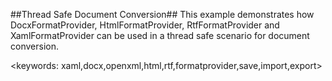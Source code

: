 ##Thread Safe Document Conversion##
This example demonstrates how DocxFormatProvider, HtmlFormatProvider, RtfFormatProvider and XamlFormatProvider can be used in a thread safe scenario for document conversion.

<keywords: xaml,docx,openxml,html,rtf,formatprovider,save,import,export>